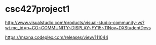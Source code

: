 # csc427project1
http://www.visualstudio.com/products/visual-studio-community-vs?wt.mc_id=p~CO~COMMUNITY~DISPLAY~FY15~11Nov~DXStudentDevs

https://msxna.codeplex.com/releases/view/111044
